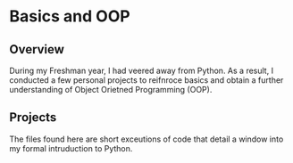 # Basics and OOP

## Overview 
During my Freshman year, I had veered away from Python. As a result, I conducted a few personal projects to reifnroce basics and obtain a further understanding of Object Orietned Programming (OOP).

## Projects
The files found here are short exceutions of code that detail a window into my formal intruduction to Python. 
